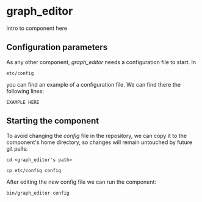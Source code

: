 # graph_editor
Intro to component here


## Configuration parameters
As any other component, *graph_editor* needs a configuration file to start. In
```
etc/config
```
you can find an example of a configuration file. We can find there the following lines:
```
EXAMPLE HERE
```

## Starting the component
To avoid changing the *config* file in the repository, we can copy it to the component's home directory, so changes will remain untouched by future git pulls:

```
cd <graph_editor's path> 
```
```
cp etc/config config
```

After editing the new config file we can run the component:

```
bin/graph_editor config
```
